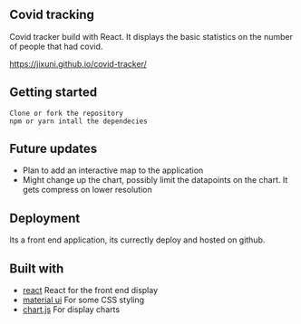 ## Covid tracking

Covid tracker build with React. It displays the basic statistics on the number of people that had covid.

https://jixuni.github.io/covid-tracker/

## Getting started

```
Clone or fork the repository
npm or yarn intall the dependecies

```

## Future updates

- Plan to add an interactive map to the application
- Might change up the chart, possibly limit the datapoints on the chart. It gets compress on lower resolution

## Deployment

Its a front end application, its currectly deploy and hosted on github.

## Built with

- [react](https://reactjs.org/) React for the front end display
- [material ui](https://material-ui.com/) For some CSS styling
- [chart.js](https://www.chartjs.org/) For display charts
